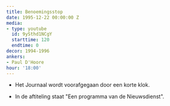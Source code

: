 ```yaml
---
title: Benoemingsstop
date: 1995-12-22 00:00:00 Z
media:
- type: youtube
  id: 9ySthd1NCgY
  starttime: 120
  endtime: 0
decor: 1994-1996
ankers:
- Paul D'Hoore
hour: '18:00'
---
```


* Het Journaal wordt voorafgegaan door een korte klok.

* In de aftiteling staat "Een programma van de Nieuwsdienst".

